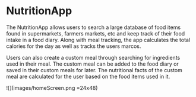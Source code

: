 # NutritionApp

The NutritionApp allows users to search a large database of food items found in supermarkets,
farmers markets, etc and keep track of their food intake in a food diary. Along with meal tracking, 
the app calculates the total calories for the day as well as tracks the users marcos. 


Users can also create a custom meal through searching for ingredients used in their meal. The custom meal 
can be added to the food diary or saved in their custom meals for later. The nutritional facts of the custom meal 
are calculated for the user based on the food items used in it. 

![](images/homeScreen.png =24x48)

